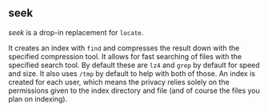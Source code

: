 seek
----

*seek* is a drop-in replacement for `locate`.

It creates an index with `find` and compresses the result down with the specified compression tool. It allows for fast searching of files with the specified search tool. By default these are `lz4` and `grep` by default for speed and size. It also uses `/tmp` by default to help with both of those. An index is created for each user, which means the privacy relies solely on the permissions given to the index directory and file (and of course the files you plan on indexing).
